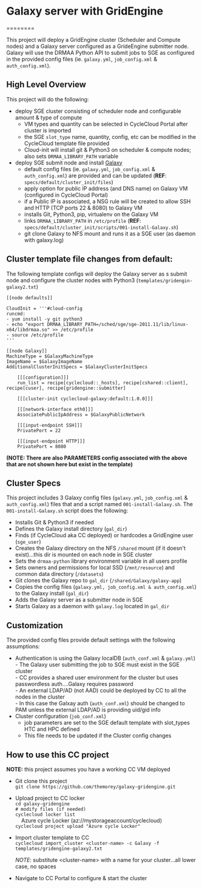 # Galaxy server with GridEngine
========

This project will deploy a GridEngine cluster (Scheduler and Compute nodes) and a Galaxy server configured as a GrideEngine submitter node.  Galaxy will use the DRMAA Python API to submit jobs to SGE as configured in the provided config files (ie. `galaxy.yml`, `job_config.xml` & `auth_config.xml`).  

## High Level Overview  
  
  This project will do the following:
  - deploy SGE cluster consisting of scheduler node and configurable amount & type of compute
    - VM types and quantity can be selected in CycleCloud Portal after cluster is imported
    - the SGE `slot_type` name, quantity, config, etc can be modified in the CycleCloud template file provided 
    - Cloud-init will install git & Python3 on scheduler & compute nodes; also sets `DRMAA_LIBRARY_PATH` variable
  - deploy SGE submit node and install [Galaxy](https://docs.galaxyproject.org/en/master/index.html) 
    - default config files (ie. `galaxy.yml`, `job_config.xml` & `auth_config.xml`) are provided and can be updated (__REF__: `specs/default/cluster_init/files`)
    - apply option for public IP address (and DNS name) on Galaxy VM (configured in CycleCloud Portal)
    - if a Public IP is associated, a NSG rule will be created to allow SSH and HTTP (TCP ports 22 & 8080) to Galaxy VM
    - installs Git, Python3, pip, virtualenv on the Galaxy VM
    - links `DRMAA_LIBRARY_PATH` in `/etc/profile` (__REF__: `specs/default/cluster_init/scripts/001-install-Galaxy.sh`)
    - git clone Galaxy to NFS mount and runs it as a SGE user (as daemon with galaxy.log)


## Cluster template file changes from default:
The following template configs will deploy the Galaxy server as s submit node and configure the cluster nodes with Python3 (`templates/gridengin-galaxy2.txt`)  


    [[node defaults]]
    
    CloudInit = '''#cloud-config
    runcmd:
    - yum install -y git python3
    - echo "export DRMAA_LIBRARY_PATH=/sched/sge/sge-2011.11/lib/linux-x64/libdrmaa.so" >> /etc/profile
    - source /etc/profile
    '''  
      
    [[node Galaxy]]
    MachineType = $GalaxyMachineType
    ImageName = $GalaxyImageName
    AdditionalClusterInitSpecs = $GalaxyClusterInitSpecs
    
        [[[configuration]]]
        run_list = recipe[cyclecloud::_hosts], recipe[cshared::client], recipe[cuser], recipe[gridengine::submitter]
        
        [[[cluster-init cyclecloud-galaxy:default:1.0.0]]]

        [[[network-interface eth0]]]
        AssociatePublicIpAddress = $GalaxyPublicNetwork

        [[[input-endpoint SSH]]]
        PrivatePort = 22

        [[[input-endpoint HTTP]]]
        PrivatePort = 8080  
        
        
        
   **(NOTE: There are also PARAMETERS config associated with the above that are not shown here but exist in the template)**  
 



## Cluster Specs
This project includes 3 Galaxy config files (`galaxy.yml`, `job_config.xml` & `auth_config.xml`) files that and a script named `001-install-Galaxy.sh`.  The `001-install-Galaxy.sh` script does the following:

- Installs Git & Python3 if needed  
- Defines the Galaxy install directory (`gal_dir`)  
- Finds (if CycleCloud aka CC deployed) or hardcodes a GridEngine user (`sge_user`)  
- Creates the Galaxy directory on the NFS `/shared` mount (if it doesn't exist)...this dir is mounted on each node in SGE cluster  
- Sets the `drmaa-python` library environment variable in all users profile  
- Sets owners and permissions for local SSD (`/mnt/resource`) and common data directory (`/datasets`)  
- Git clones the Galaxy repo to `gal_dir` (`/shared/Galaxy/galaxy-app`)  
- Copies the config files (`galaxy.yml, job_config.xml & auth_config.xml`) to the Galaxy install (`gal_dir`)  
- Adds the Galaxy server as a submitter node in SGE  
- Starts Galaxy as a daemon with `galaxy.log` located in `gal_dir`      



## Customization  
The provided config files provide default settings with the following assumptions:

   - Authentication is using the Galaxy localDB (`auth_conf.xml` & `galaxy.yml`)  
    - The Galaxy user submitting the job to SGE must exist in the SGE cluster  
    - CC provides a shared user environment for the cluster but uses passwordless auth....Galaxy requires password  
    - An external LDAP/AD (not AAD) could be deployed by CC to all the nodes in the cluster  
    - In this case the Galxay auth (`auth_conf.xml`) should be changed to PAM unless the external LDAP/AD is providing uid/gid info  
  - Cluster configuration (`job_conf.xml`)  
    - job parameters are set to the SGE default template with slot_types HTC and HPC defined  
    - This file needs to be updated if the Cluster config changes    


  ## How to use this CC project  
  
  **NOTE:** this project assumes you have a working CC VM deployed    
  
  
  - Git clone this project   
      `git clone https://github.com/themorey/galaxy-gridengine.git`  
  
  - Upload project to CC locker  
        `cd galaxy-gridengine`  
        `# modify files (if needed)`  
        `cyclecloud locker list`  
        &nbsp;&nbsp;&nbsp;&nbsp;Azure cycle Locker  (az://mystorageaccount/cyclecloud)  
        `cyclecloud project upload "Azure cycle Locker" `  

        
  - Import cluster template to CC  
        `cyclecloud import_cluster <cluster-name> -c Galaxy -f templates/gridengine-galaxy2.txt`  
          
       *NOTE*: substitute \<cluster-name\> with a name for your cluster...all lower case, no spaces  
        
  - Navigate to CC Portal to configure & start the cluster
